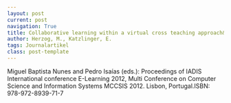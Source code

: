 ```yaml
---
layout: post
current: post
navigation: True
title: Collaborative learning within a virtual cross teaching approach&#46; An interregional study on notification of e-business-qualification&#46;
author: Herzog, M., Katzlinger, E.
tags: Journalartikel
class: post-template
---
```


Miguel Baptista Nunes and Pedro Isaías (eds.): Proceedings of IADIS International conference E-Learning 2012, Multi Conference on Computer Science and Information Systems MCCSIS 2012. Lisbon, Portugal.ISBN: 978-972-8939-71-7